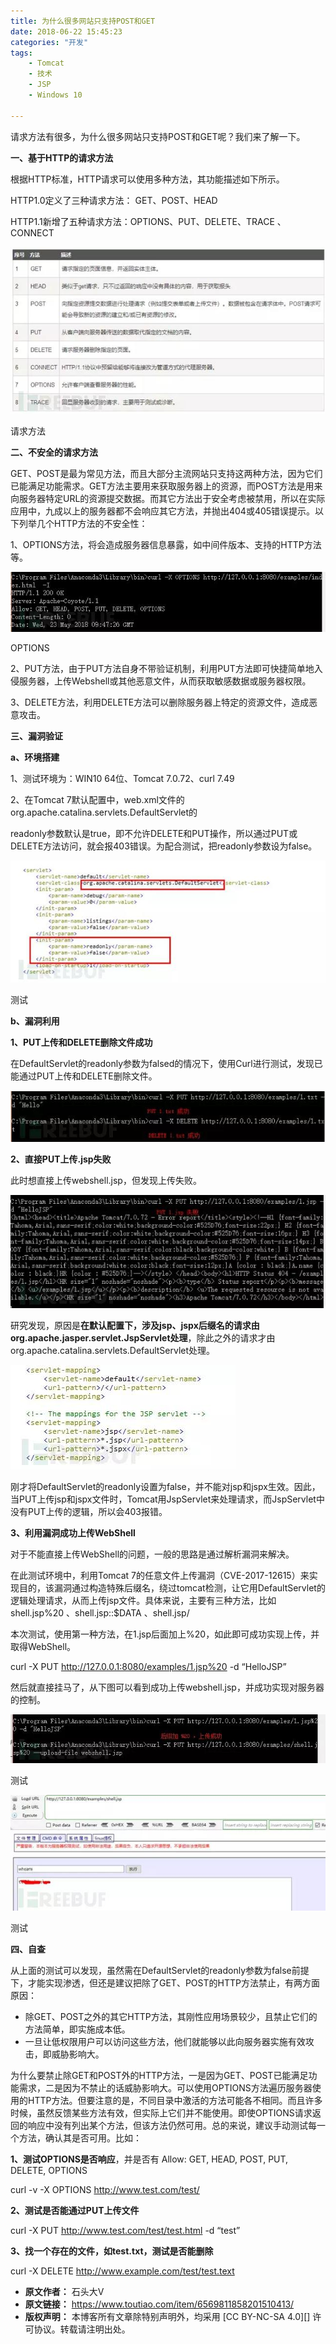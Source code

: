 ```yaml
---
title: 为什么很多网站只支持POST和GET
date: 2018-06-22 15:45:23
categories: "开发"
tags:
	- Tomcat
	- 技术
	- JSP
	- Windows 10

---
```


请求方法有很多，为什么很多网站只支持POST和GET呢？我们来了解一下。

**一、基于HTTP的请求方法**

根据HTTP标准，HTTP请求可以使用多种方法，其功能描述如下所示。

HTTP1.0定义了三种请求方法： GET、POST、HEAD

HTTP1.1新增了五种请求方法：OPTIONS、PUT、DELETE、TRACE 、CONNECT

![为什么很多网站只支持POST和GET][POST_GET]

请求方法

**二、不安全的请求方法**

GET、POST是最为常见方法，而且大部分主流网站只支持这两种方法，因为它们已能满足功能需求。GET方法主要用来获取服务器上的资源，而POST方法是用来向服务器特定URL的资源提交数据。而其它方法出于安全考虑被禁用，所以在实际应用中，九成以上的服务器都不会响应其它方法，并抛出404或405错误提示。以下列举几个HTTP方法的不安全性：

1、OPTIONS方法，将会造成服务器信息暴露，如中间件版本、支持的HTTP方法等。

![为什么很多网站只支持POST和GET][POST_GET 1]

OPTIONS

2、PUT方法，由于PUT方法自身不带验证机制，利用PUT方法即可快捷简单地入侵服务器，上传Webshell或其他恶意文件，从而获取敏感数据或服务器权限。

3、DELETE方法，利用DELETE方法可以删除服务器上特定的资源文件，造成恶意攻击。

**三、漏洞验证**

**a、环境搭建**

1、测试环境为：WIN10 64位、Tomcat 7.0.72、curl 7.49

2、在Tomcat 7默认配置中，web.xml文件的org.apache.catalina.servlets.DefaultServlet的

readonly参数默认是true，即不允许DELETE和PUT操作，所以通过PUT或DELETE方法访问，就会报403错误。为配合测试，把readonly参数设为false。

![为什么很多网站只支持POST和GET][POST_GET 2]

测试

**b、漏洞利用**

**1、PUT上传和DELETE删除文件成功**

在DefaultServlet的readonly参数为falsed的情况下，使用Curl进行测试，发现已能通过PUT上传和DELETE删除文件。

![为什么很多网站只支持POST和GET][POST_GET 3]

**2、直接PUT上传.jsp失败**

此时想直接上传webshell.jsp，但发现上传失败。

![为什么很多网站只支持POST和GET][POST_GET 4]

研究发现，原因是**在默认配置下，涉及jsp、jspx后缀名的请求由org.apache.jasper.servlet.JspServlet处理**，除此之外的请求才由org.apache.catalina.servlets.DefaultServlet处理。

![为什么很多网站只支持POST和GET][POST_GET 5]

刚才将DefaultServlet的readonly设置为false，并不能对jsp和jspx生效。因此，当PUT上传jsp和jspx文件时，Tomcat用JspServlet来处理请求，而JspServlet中没有PUT上传的逻辑，所以会403报错。

**3、利用漏洞成功上传WebShell**

对于不能直接上传WebShell的问题，一般的思路是通过解析漏洞来解决。

在此测试环境中，利用Tomcat 7的任意文件上传漏洞（CVE-2017-12615）来实现目的，该漏洞通过构造特殊后缀名，绕过tomcat检测，让它用DefaultServlet的逻辑处理请求，从而上传jsp文件。具体来说，主要有三种方法，比如shell.jsp%20 、shell.jsp::$DATA 、shell.jsp/

本次测试，使用第一种方法，在1.jsp后面加上%20，如此即可成功实现上传，并取得WebShell。

curl -X PUT http://127.0.0.1:8080/examples/1.jsp%20 -d “HelloJSP”

然后就直接挂马了，从下图可以看到成功上传webshell.jsp，并成功实现对服务器的控制。

![为什么很多网站只支持POST和GET][POST_GET 6]

测试

![为什么很多网站只支持POST和GET][POST_GET 7]

测试

**四、自查**

从上面的测试可以发现，虽然需在DefaultServlet的readonly参数为false前提下，才能实现渗透，但还是建议把除了GET、POST的HTTP方法禁止，有两方面原因：

 *  除GET、POST之外的其它HTTP方法，其刚性应用场景较少，且禁止它们的方法简单，即实施成本低。
 *  一旦让低权限用户可以访问这些方法，他们就能够以此向服务器实施有效攻击，即威胁影响大。

为什么要禁止除GET和POST外的HTTP方法，一是因为GET、POST已能满足功能需求，二是因为不禁止的话威胁影响大。可以使用OPTIONS方法遍历服务器使用的HTTP方法。但要注意的是，不同目录中激活的方法可能各不相同。而且许多时候，虽然反馈某些方法有效，但实际上它们并不能使用。即使OPTIONS请求返回的响应中没有列出某个方法，但该方法仍然可用。总的来说，建议手动测试每一个方法，确认其是否可用。比如：

**1、测试OPTIONS是否响应**，并是否有 Allow: GET, HEAD, POST, PUT, DELETE, OPTIONS

curl -v -X OPTIONS http://www.test.com/test/

**2、测试是否能通过PUT上传文件**

curl -X PUT http://www.test.com/test/test.html -d “test”

**3、找一个存在的文件，如test.txt，测试是否能删除**

curl -X DELETE http://www.example.com/test/test.text


[POST_GET]: static/resources/crawler/2AUE-IZYV-IQYJ.jpg
[POST_GET 1]: static/resources/crawler/QVU7-ZVQE-EZRI.jpg
[POST_GET 2]: static/resources/crawler/2YJQ-BE7F-F7ZR.jpg
[POST_GET 3]: static/resources/crawler/UN7V-RRBB-3Q2A.jpg
[POST_GET 4]: static/resources/crawler/BBU3-6BV2-MIME.jpg
[POST_GET 5]: static/resources/crawler/RQIQ-VVEN-BNMN.jpg
[POST_GET 6]: static/resources/crawler/BMMM-YZUQ-AUU2.jpg
[POST_GET 7]: static/resources/crawler/MJR2-6BNE-ZYJF.jpg
 *  **原文作者：** 石头大V
 *  **原文链接：** https://www.toutiao.com/item/6569811858201510413/
 *  **版权声明：** 本博客所有文章除特别声明外，均采用 [CC BY-NC-SA 4.0][] 许可协议。转载请注明出处。
